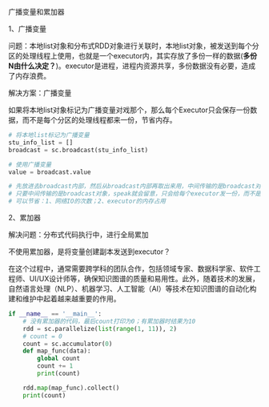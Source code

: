 广播变量和累加器

1、广播变量

问题：本地list对象和分布式RDD对象进行关联时，本地list对象，被发送到每个分区的处理线程上使用，也就是一个executor内，其实存放了多份一样的数据(**多份N由什么决定？**)。executor是进程，进程内资源共享，多份数据没有必要，造成了内存浪费。

解决方案：广播变量

如果将本地list对象标记为广播变量对戏那个，那么每个Executor只会保存一份数据，而不是每个分区的处理线程都来一份，节省内存。

```python
# 将本地list标记为广播变量
stu_info_list = []
broadcast = sc.broadcast(stu_info_list)

# 使用广播变量
value = broadcast.value

# 先放进去broadcast内部，然后从broadcast内部再取出来用，中间传输的是broadcast对象
# 只要中间传输的是broadcast对象，speak就会留意，只会给每个executor发一份，而不是每个分区都要给
# 可以节省：1、网络IO的次数；2、executor的内存占用
```

2、累加器

解决问题：分布式代码执行中，进行全局累加

不使用累加器，是将变量创建副本发送到executor？

在这个过程中，通常需要跨学科的团队合作，包括领域专家、数据科学家、软件工程师、UI/UX设计师等，确保知识图谱的质量和易用性。此外，随着技术的发展，自然语言处理（NLP）、机器学习、人工智能（AI）等技术在知识图谱的自动化构建和维护中起着越来越重要的作用。

```python
if __name__ == '__main__':
    # 没有累加器的代码，最后count打印为0；有累加器时结果为10
    rdd = sc.parallelize(list(range(1, 11)), 2)
    # count = 0
    count = sc.accumulator(0)
    def map_func(data):
        global count
        count += 1
        print(count)

    rdd.map(map_func).collect()
    print(count)

```

